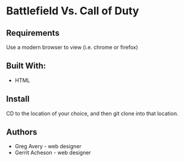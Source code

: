 # Battlefield Vs. Call of Duty

## Requirements
Use a modern browser to view (i.e. chrome or firefox)

## Built With:
<ul>
	<li>HTML</li>
</ul>

## Install 
CD to the location of your choice, and then git clone into that location. 

## Authors
<ul>
	<li> Greg Avery - web designer </li>
	<li> Gerrit Acheson - web designer </li>
</ul>